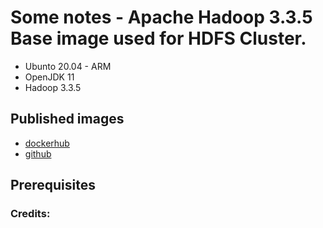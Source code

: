 # Some notes - Apache Hadoop 3.3.5 Base image used for HDFS Cluster.

- Ubunto 20.04 - ARM
- OpenJDK 11
- Hadoop 3.3.5

## Published images
- [dockerhub](https://hub.docker.com/...)
- [github](https://github.com/...)

## Prerequisites


### Credits:

